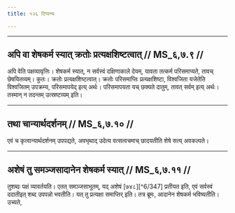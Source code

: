 ```yaml
---
title: १२६ टिप्पन्यः

---
```


[^6/343]: E1,6; E2: aśeṣatvād antaḥ

[^6/344]: E2 (v.l.): dravyasiddhatvāt

[^6/345]: E1,6; E2: eva sarvasvaṃ dattvā viśvajid

[^6/346]: E1,6,E2 (v.l.); E2: sarvasyaṃ

____________________________________________


## अपि वा शेषकर्म स्यात् क्रतोः प्रत्यक्षशिष्टत्वात् // MS_६,७.९ //

अपि वेति पक्षव्यावृत्तिः। शेषकर्म स्यात्, न सर्वस्वं दक्षिणाकाले देयम्, यावता तत्कर्म परिसमाप्यते, तावच् छेषयितव्यम्। कुतः। क्रतोः प्रत्यक्षशिष्टत्वात्। क्रतोः परिसमाप्तिः प्रत्यक्षशिष्टा, विश्वजिता यजेतेति विश्वजितम् उपक्रम्य, परिसमापयेद् इत्य् अर्थः। परिसमापयता यच् छक्यते दातुम्, तावत् सर्वम् इत्य् अर्थः। तस्मान् न तदन्तम् उत्स्रष्टव्यम् इति।


____________________________________________


## तथा चान्यार्थदर्शनम् // MS_६,७.१० //

एवं च कृत्वान्यार्थदर्शनम् उपपद्यते, अवभृथाद् उदेत्य वत्सत्वचमाच् छादयतीति शेषे सत्य् अवकल्पते।


____________________________________________


## अशेषं तु समञ्जसादानेन शेषकर्म स्यात् // MS_६,७.११ //

तुशब्दः पक्षं व्यावर्तयति। एतत् समञ्जसाभूतम्, यद् अशेषं [७४८][^6/347] प्रतीयत इति, एवं सर्वस्वं ददातीइत् शब्द उपपन्नो भवतीति। यत् तु प्रत्यक्षा समाप्तिर् इति। तत्र ब्रूमः, आदानेन शेषकर्म भविष्यतीति। उच्यते,
